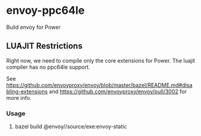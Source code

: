 # envoy-ppc64le
Build envoy for Power

##  LUAJIT Restrictions
Right now, we need to compile only the core extensions for Power. The luajit compiler has no ppc64le support.

See https://github.com/envoyproxy/envoy/blob/master/bazel/README.md#disabling-extensions
and https://github.com/envoyproxy/envoy/pull/3002 for more info.

### Usage
1. bazel build @envoy//source/exe:envoy-static
